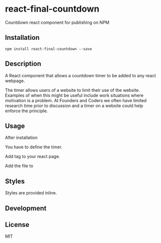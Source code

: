 # react-final-countdown
Countdown react component for publishing on NPM

## Installation

```
npm install react-final-countdown --save
```

## Description

A React component that allows a countdown timer to be added to any react webpage.

The timer allows users of a website to limit their use of the website. Examples of when this might be useful include work situations where motivation is a problem. At Founders and Coders we often have limited research time prior to discussion and a timer on a website could help enforce the principle.

## Usage

After installation

You have to define the timer.

Add <coundown /> tag to your react page.

Add the file to

## Styles

Styles are provided inline.

## Development

## License

MIT
